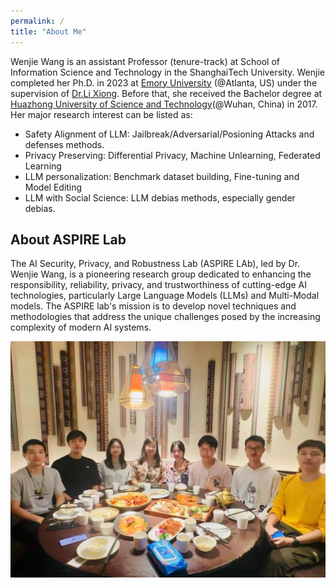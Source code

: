 ```yaml
---
permalink: /
title: "About Me"
---
```


Wenjie Wang  is an assistant Professor (tenure-track) at School of Information Science and Technology in the ShanghaiTech University. Wenjie completed her Ph.D. in 2023 at [Emory 
University](https://www.emory.edu/home/index.html) (@Atlanta, US) under the supervision of [Dr.Li Xiong](https://www.cs.emory.edu/~lxiong/). Before that, she received the Bachelor degree at [Huazhong University of Science and Technology](https://english.hust.edu.cn/)(@Wuhan, China) in 2017. Her major research interest can be listed as:
* Safety Alignment of LLM: Jailbreak/Adversarial/Posioning Attacks and defenses methods.
* Privacy Preserving: Differential Privacy, Machine Unlearning, Federated Learning
* LLM personalization: Benchmark dataset building, Fine-tuning and Model Editing
* LLM with Social Science: LLM debias methods, especially gender debias.


## About ASPIRE Lab 

The AI Security, Privacy, and Robustness Lab (ASPIRE LAb), led by Dr. Wenjie Wang, is a pioneering research group dedicated to enhancing the responsibility, reliability, privacy, and trustworthiness of cutting-edge AI technologies, particularly Large Language Models (LLMs) and Multi-Modal models. The ASPIRE lab's mission is to  develop novel techniques and methodologies that address the unique challenges posed by the increasing complexity of modern AI systems.

<img src="images/1751723615190_.pic.png">
